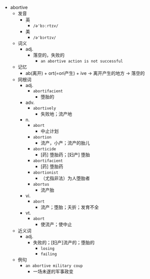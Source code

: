 - abortive
  - 发音
    - 英
      - `/ə'bɔːrtɪv/`
    - 美
      - `/ə'bɔrtɪv/`
  - 词义
    - adj.
      - 落空的，失败的
        - `an abortive action is not successful`
  - 记忆
    - ab(离开) + ort(=ori产生) + ive → 离开产生的地方 → 落空的
  - 同根词
    - adj.
      - `abortifacient`
        - 堕胎的
    - adv.
      - `abortively`
        - 失败地；流产地
    - n.
      - `abort`
        - 中止计划
      - `abortion`
        - 流产，小产；流产的胎儿
      - `aborticide`
        - [药] 堕胎药；[妇产] 堕胎
      - `abortifacient`
        - [药] 堕胎药
      - `abortionist`
        - （尤指非法）为人堕胎者
      - `abortus`
        - 流产胎
    - vi.
      - `abort`
        - 流产；堕胎；夭折；发育不全
    - vt.
      - `abort`
        - 使流产；使中止
  - 近义词
    - adj.
      - 失败的；[妇产]流产的；堕胎的
        - `losing`
        - `failing`
  - 例句
    - `an abortive military coup`
      - 一场未遂的军事政变

